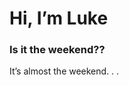 
<!-- README.md is generated from README.Rmd. Please edit that file -->

# Hi, I’m Luke

### Is it the weekend??

It’s almost the weekend. . .

